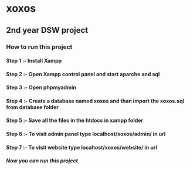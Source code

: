# xoxos
## 2nd year DSW project

### How to run this project
#### Step 1 :- Install Xampp 
#### Step 2 :- Open Xampp control panel and start aparche and sql
#### Step 3 :- Open phpmyadmin
#### Step 4 :- Create a database named xoxos and than import the xoxos.sql from database folder
#### Step 5 :- Save all the files in the htdocs in xampp folder
#### Step 6 :- To visit admin panel type localhost/xoxos/admin/ in url
#### Step 7 :- To visit website type locahost/xoxos/website/ in url

##### Now you can run this project
